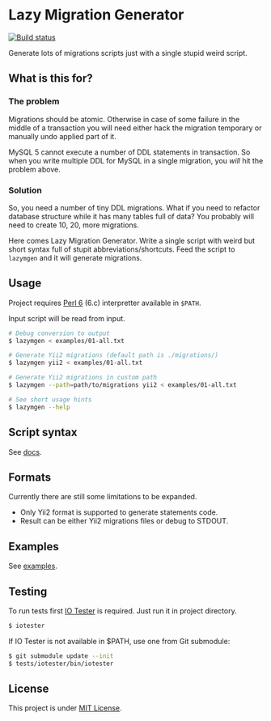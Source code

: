 Lazy Migration Generator
========================

[![Build status](https://travis-ci.org/Vovan-VE/lazymgen.svg)](https://travis-ci.org/Vovan-VE/lazymgen)

Generate lots of migrations scripts just with a single stupid weird script.

What is this for?
-----------------

### The problem

Migrations should be atomic. Otherwise in case of some failure in the middle of
a transaction you will need either hack the migration temporary or manually
undo applied part of it.

MySQL 5 cannot execute a number of DDL statements in transaction. So when you
write multiple DDL for MySQL in a single migration, you _will_ hit the problem
above.

### Solution

So, you need a number of tiny DDL migrations. What if you need to refactor
database structure while it has many tables full of data? You probably will need
to create 10, 20, more migrations.

Here comes Lazy Migration Generator. Write a single script with weird but short
syntax full of stupit abbreviations/shortcuts. Feed the script to `lazymgen` and
it will generate migrations.


Usage
-----

Project requires [Perl 6][perl6] (6.c) interpretter available in `$PATH`.

Input script will be read from input.

```sh
# Debug conversion to output
$ lazymgen < examples/01-all.txt

# Generate Yii2 migrations (default path is ./migrations/)
$ lazymgen yii2 < examples/01-all.txt

# Generate Yii2 migrations in custom path
$ lazymgen --path=path/to/migrations yii2 < examples/01-all.txt

# See short usage hints
$ lazymgen --help
```


Script syntax
-------------

See [docs](./docs/syntax.md).


Formats
-------

Currently there are still some limitations to be expanded.

*   Only Yii2 format is supported to generate statements code.
*   Result can be either Yii2 migrations files or debug to STDOUT.


Examples
--------

See [examples](./examples/).


Testing
-------

To run tests first [IO Tester][] is required. Just run it in project directory.

```sh
$ iotester
```

If IO Tester is not available in $PATH, use one from Git submodule:

```sh
$ git submodule update --init
$ tests/iotester/bin/iotester
```


License
-------

This project is under [MIT License][mit].


[mit]: https://opensource.org/licenses/MIT
[perl6]: https://perl6.org/
[IO Tester]: https://github.com/Vovan-VE/iotester
